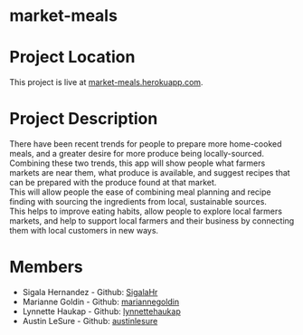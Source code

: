 # market-meals

<h1>Project Location</h1>
This project is live at <a href="https://market-meals.herokuapp.com/">market-meals.herokuapp.com</a>.


<h1>Project Description</h1>
There have been recent trends for people to prepare more home-cooked meals, and a greater desire for more produce being locally-sourced. 
<br />
Combining these two trends, this app will show people what farmers markets are near them, what produce is available, and suggest recipes that can be prepared with the produce found at that market. 
<br />
This will allow people the ease of combining meal planning and recipe finding with sourcing the ingredients from local, sustainable sources. 
<br />
This helps to improve eating habits, allow people to explore local farmers markets, and help to support local farmers and their business by connecting them with local customers in new ways.

<h1>Members</h1>

<ul>
  <li>
    Sigala	Hernandez - Github: <a href = "https://github.com/SigalaHr">SigalaHr</a>
 </li>
  <li>
   Marianne	Goldin - Github: <a href = "https://github.com/mariannegoldin">mariannegoldin</a>
 </li>
  <li>
   Lynnette	Haukap - Github: <a href = "https://github.com/lynnettehaukap">lynnettehaukap</a>
 </li>
  <li>
   Austin	LeSure - Github: <a href = "https://github.com/austinlesure">austinlesure</a>
 </li>
</ul>

